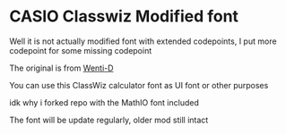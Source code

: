 # CASIO Classwiz Modified font

Well it is not actually modified font with extended codepoints, I put more codepoint for some missing codepoint

The original is from [Wenti-D](https://github.com/Wenti-D/ClasswizDisplayFont)

You can use this ClassWiz calculator font as UI font or other purposes

idk why i forked repo with the MathIO font included

The font will be update regularly, older mod still intact














